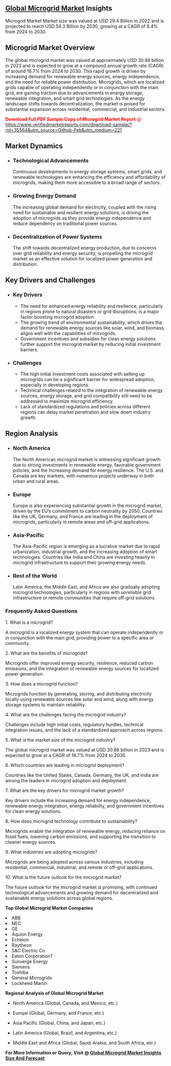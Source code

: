 <h2><a href="https://www.verifiedmarketreports.com/download-sample/?rid=35564&amp;utm_source=Github&amp;utm_medium=221" target="_blank">Global Microgrid Market</a> Insights</h2><p>Microgrid Market Market size was valued at USD 29.4 Billion in 2022 and is projected to reach USD 54.3 Billion by 2030, growing at a CAGR of 8.4% from 2024 to 2030.</p><p> <h2>Microgrid Market Overview</h2> <p>The global microgrid market was valued at approximately USD 30.88 billion in 2023 and is expected to grow at a compound annual growth rate (CAGR) of around 16.7% from 2024 to 2030. This rapid growth is driven by increasing demand for renewable energy sources, energy independence, and the need for reliable power distribution. Microgrids, which are localized grids capable of operating independently or in conjunction with the main grid, are gaining traction due to advancements in energy storage, renewable integration, and smart grid technologies. As the energy landscape shifts towards decentralization, the market is poised for substantial expansion across residential, commercial, and industrial sectors.</p> <p><p><span class=""><span style="color: #ff0000;"><strong>Download Full PDF Sample Copy of Microgrid Market Report</strong> @ </span><a href="https://www.verifiedmarketreports.com/download-sample/?rid=35564&amp;utm_source=Github-Feb&amp;utm_medium=221" target="_blank">https://www.verifiedmarketreports.com/download-sample/?rid=35564&amp;utm_source=Github-Feb&amp;utm_medium=221</a></span></p></p> <h2>Market Dynamics</h2> <ul> <li><h3>Technological Advancements</h3> Continuous developments in energy storage systems, smart grids, and renewable technologies are enhancing the efficiency and affordability of microgrids, making them more accessible to a broad range of sectors.</li> <li><h3>Growing Energy Demand</h3> The increasing global demand for electricity, coupled with the rising need for sustainable and resilient energy solutions, is driving the adoption of microgrids as they provide energy independence and reduce dependency on traditional power sources.</li> <li><h3>Decentralization of Power Systems</h3> The shift towards decentralized energy production, due to concerns over grid reliability and energy security, is propelling the microgrid market as an effective solution for localized power generation and distribution.</li> </ul> <h2>Key Drivers and Challenges</h2> <ul> <li><h3>Key Drivers</h3> <ul> <li>The need for enhanced energy reliability and resilience, particularly in regions prone to natural disasters or grid disruptions, is a major factor boosting microgrid adoption.</li> <li>The growing trend of environmental sustainability, which drives the demand for renewable energy sources like solar, wind, and biomass, aligns well with the capabilities of microgrids.</li> <li>Government incentives and subsidies for clean energy solutions further support the microgrid market by reducing initial investment barriers.</li> </ul> </li> <li><h3>Challenges</h3> <ul> <li>The high initial investment costs associated with setting up microgrids can be a significant barrier for widespread adoption, especially in developing regions.</li> <li>Technical challenges related to the integration of renewable energy sources, energy storage, and grid compatibility still need to be addressed to maximize microgrid efficiency.</li> <li>Lack of standardized regulations and policies across different regions can delay market penetration and slow down industry growth.</li> </ul> </li> </ul> <h2>Region Analysis</h2> <ul> <li><h3>North America</h3> The North American microgrid market is witnessing significant growth due to strong investments in renewable energy, favorable government policies, and the increasing demand for energy resilience. The U.S. and Canada are key markets, with numerous projects underway in both urban and rural areas.</li> <li><h3>Europe</h3> Europe is also experiencing substantial growth in the microgrid market, driven by the EU’s commitment to carbon neutrality by 2050. Countries like the UK, Germany, and France are leading in the deployment of microgrids, particularly in remote areas and off-grid applications.</li> <li><h3>Asia-Pacific</h3> The Asia-Pacific region is emerging as a lucrative market due to rapid urbanization, industrial growth, and the increasing adoption of smart technologies. Countries like India and China are investing heavily in microgrid infrastructure to support their growing energy needs.</li> <li><h3>Rest of the World</h3> Latin America, the Middle East, and Africa are also gradually adopting microgrid technologies, particularly in regions with unreliable grid infrastructure or remote communities that require off-grid solutions.</li> </ul> <h3>Frequently Asked Questions</h3> <p>1. What is a microgrid?</p> <p>A microgrid is a localized energy system that can operate independently or in conjunction with the main grid, providing power to a specific area or community.</p> <p>2. What are the benefits of microgrids?</p> <p>Microgrids offer improved energy security, resilience, reduced carbon emissions, and the integration of renewable energy sources for localized power generation.</p> <p>3. How does a microgrid function?</p> <p>Microgrids function by generating, storing, and distributing electricity locally using renewable sources like solar and wind, along with energy storage systems to maintain reliability.</p> <p>4. What are the challenges facing the microgrid industry?</p> <p>Challenges include high initial costs, regulatory hurdles, technical integration issues, and the lack of a standardized approach across regions.</p> <p>5. What is the market size of the microgrid industry?</p> <p>The global microgrid market was valued at USD 30.88 billion in 2023 and is expected to grow at a CAGR of 16.7% from 2024 to 2030.</p> <p>6. Which countries are leading in microgrid deployment?</p> <p>Countries like the United States, Canada, Germany, the UK, and India are among the leaders in microgrid adoption and deployment.</p> <p>7. What are the key drivers for microgrid market growth?</p> <p>Key drivers include the increasing demand for energy independence, renewable energy integration, energy reliability, and government incentives for clean energy solutions.</p> <p>8. How does microgrid technology contribute to sustainability?</p> <p>Microgrids enable the integration of renewable energy, reducing reliance on fossil fuels, lowering carbon emissions, and supporting the transition to cleaner energy sources.</p> <p>9. What industries are adopting microgrids?</p> <p>Microgrids are being adopted across various industries, including residential, commercial, industrial, and remote or off-grid applications.</p> <p>10. What is the future outlook for the microgrid market?</p> <p>The future outlook for the microgrid market is promising, with continued technological advancements and growing demand for decentralized and sustainable energy solutions across global regions.</p> </p><p><strong>Top Global Microgrid Market Companies</strong></p><div data-test-id=""><p><li>ABB</li><li> NEC</li><li> GE</li><li> Aquion Energy</li><li> Echelon</li><li> Raytheon</li><li> S&C Electric Co</li><li> Eaton Corporation?</li><li> Sunverge Energy</li><li> Siemens</li><li> Toshiba</li><li> General Microgrids</li><li> Lockheed Martin</li></p><div><strong>Regional Analysis of&nbsp;Global Microgrid Market</strong></div><ul><li dir="ltr"><p dir="ltr">North America&nbsp;(Global, Canada, and Mexico, etc.)</p></li><li dir="ltr"><p dir="ltr">Europe (Global, Germany, and France, etc.)</p></li><li dir="ltr"><p dir="ltr">Asia Pacific&nbsp;(Global, China, and Japan, etc.)</p></li><li dir="ltr"><p dir="ltr">Latin America&nbsp;(Global, Brazil, and Argentina, etc.)</p></li><li dir="ltr">Middle East and Africa&nbsp;(Global, Saudi Arabia, and South Africa, etc.)</li></ul><p><strong>For More Information or Query, Visit @&nbsp;</strong><strong><a href="https://www.verifiedmarketreports.com/product/global-global-microgrid-market-size-and-forecast-to-2025/?utm_source=Github&amp;utm_medium=221" target="_blank">Global Microgrid Market Insights Size And Forecast</a></strong></p></div>

